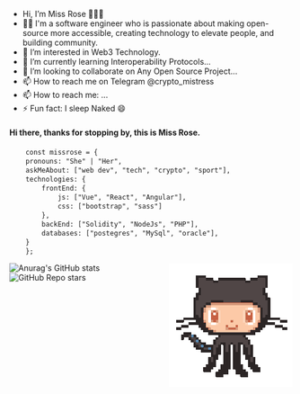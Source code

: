 -  Hi, I’m Miss Rose 👩🏾‍💻
- 👋🏾 I'm a software engineer who is passionate about making open-source more accessible, creating technology to elevate people, and building community.
- 👀 I’m interested in Web3 Technology.
- 🌱 I’m currently learning Interoperability Protocols...
- 💞️ I’m looking to collaborate on Any Open Source Project...
- 📫 How to reach me on Telegram @crypto_mistress
- 📫 How to reach me: ...
- ⚡ Fun fact: I sleep Naked 😄
#### Hi there, thanks for stopping by, this is Miss Rose.

```
    const missrose = {
    pronouns: "She" | "Her",
    askMeAbout: ["web dev", "tech", "crypto", "sport"],
    technologies: {
        frontEnd: {
            js: ["Vue", "React", "Angular"],
            css: ["bootstrap", "sass"]
        },
        backEnd: ["Solidity", "NodeJs", "PHP"],
        databases: ["postegres", "MySql", "oracle"],
    }
    };

```
  <div>
    <img align="right"  src="https://raw.githubusercontent.com/iCharlesZ/FigureBed/master/img/octocat.gif" style="max-width: 100%; display: inline-block;" data-target="animated-image.originalImage">
  </div>
  
![Anurag's GitHub stats](https://github-readme-stats.vercel.app/api?username=Rohid-dev&theme=calm&show_icons=true&count_private=true)
![GitHub Repo stars](https://img.shields.io/github/stars/ankidroid/Anki-Android?style=social)

